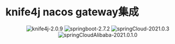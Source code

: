 # knife4j nacos gateway集成
<p align="center">
<img src="https://img.shields.io/badge/knife4j-2.0.9-brightgreen" alt="knife4j-2.0.9"/>
<img src="https://img.shields.io/badge/springboot-2.7.2-brightgreen" alt="springboot-2.7.2"/>
<img src="https://img.shields.io/badge/springCloud-2021.0.3-brightgreen" alt="springCloud-2021.0.3"/>
<img src="https://img.shields.io/badge/springCloudAlibaba-2021.0.1.0-brightgreen" alt="springCloudAlibaba-2021.0.1.0"/>
</p>